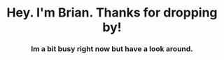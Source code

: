 <H1 align="center">Hey. I'm Brian. Thanks for dropping by!</H1>
<H3 align="center">Im a bit busy right now but have a look around.</H3>
<br/>

<!--
**appleton6509/appleton6509** is a ✨ _special_ ✨ repository because its `README.md` (this file) appears on your GitHub profile.

